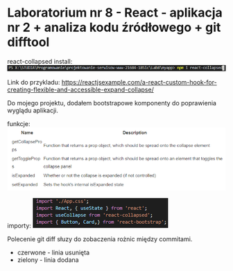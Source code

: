 # Laboratorium nr 8 -  React - aplikacja nr 2 + analiza kodu źródłowego + git difftool

react-collapsed install:
![](img/1.png)

Link do przykladu:
https://reactjsexample.com/a-react-custom-hook-for-creating-flexible-and-accessible-expand-collapse/

Do mojego projektu, dodałem bootstrapowe komponenty do poprawienia wyglądu aplikacji.

funkcje:
![](img/2.png)

importy:
![](img/3.png)

Polecenie git diff słuzy do zobaczenia rożnic między commitami.
* czerwone - linia usunięta
* zielony - linia dodana
